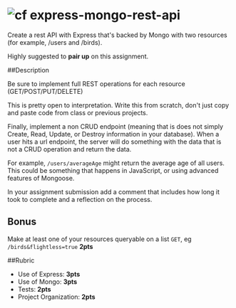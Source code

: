 ![cf](http://i.imgur.com/7v5ASc8.png) express-mongo-rest-api
====

Create a rest API with Express that's backed by Mongo with two resources (for example, /users and /birds).

Highly suggested to **pair up** on this assignment.

##Description

Be sure to implement full REST operations for each resource (GET/POST/PUT/DELETE)

This is pretty open to interpretation. Write this from scratch, don't just copy and paste code 
from class or previous projects.

Finally, implement a non CRUD endpoint (meaning that is does not simply 
Create, Read, Update, or Destroy information in your database). 
When a user hits a url endpoint, the server will do something with the data 
that is not a CRUD operation and return the data. 

For example,  `/users/averageAge` might return the average age of all users. This could 
be something that happens in JavaScript, or using advanced features of Mongoose.

In your assignment submission add a comment that includes how long it 
took to complete and a reflection on the process.

## Bonus
Make at least one of your resources queryable on a list `GET`,
eg `/birds&flightless=true` **2pts**

##Rubric
* Use of Express: **3pts**
* Use of Mongo: **3pts**
* Tests: **2pts**
* Project Organization: **2pts**